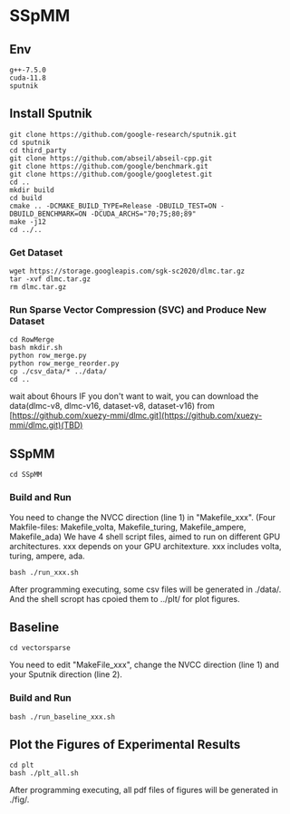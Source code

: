 # SSpMM

## Env
```shell
g++-7.5.0
cuda-11.8
sputnik
```
## Install Sputnik
```shell
git clone https://github.com/google-research/sputnik.git
cd sputnik
cd third_party
git clone https://github.com/abseil/abseil-cpp.git
git clone https://github.com/google/benchmark.git
git clone https://github.com/google/googletest.git
cd ..
mkdir build
cd build
cmake .. -DCMAKE_BUILD_TYPE=Release -DBUILD_TEST=ON -DBUILD_BENCHMARK=ON -DCUDA_ARCHS="70;75;80;89"
make -j12
cd ../..
```

### Get Dataset
```shell
wget https://storage.googleapis.com/sgk-sc2020/dlmc.tar.gz
tar -xvf dlmc.tar.gz
rm dlmc.tar.gz
```
### Run Sparse Vector Compression (SVC) and Produce New Dataset
```shell
cd RowMerge
bash mkdir.sh
python row_merge.py
python row_merge_reorder.py
cp ./csv_data/* ../data/
cd ..
```
wait about 6hours
IF you don't want to wait, you can download the data(dlmc-v8, dlmc-v16, dataset-v8, dataset-v16) from [https://github.com/xuezy-mmi/dlmc.git](https://github.com/xuezy-mmi/dlmc.git)(TBD)
## SSpMM
```shell
cd SSpMM
```
### Build and Run
You need to change the NVCC direction (line 1) in "Makefile_xxx". (Four Makfile-files: Makefile_volta, Makefile_turing, Makefile_ampere, Makefile_ada)
We have 4 shell script files, aimed to run on different GPU architectures.
xxx depends on your GPU architexture. xxx includes volta, turing, ampere, ada.
```shell
bash ./run_xxx.sh
```
After programming executing, some csv files will be generated in ./data/. And the shell scropt has cpoied them to ../plt/ for plot figures.

## Baseline
```shell
cd vectorsparse
```
You need to edit "MakeFile_xxx", change the NVCC direction (line 1) and your Sputnik direction (line 2).
### Build and Run
```shell
bash ./run_baseline_xxx.sh
```

## Plot the Figures of Experimental Results
```shell
cd plt
bash ./plt_all.sh
```
After programming executing, all pdf files of figures will be generated in ./fig/.
